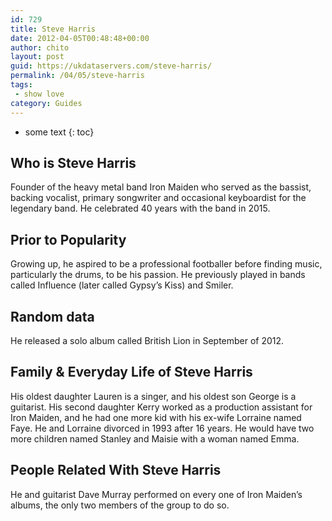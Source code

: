 ```yaml
---
id: 729
title: Steve Harris
date: 2012-04-05T00:48:48+00:00
author: chito
layout: post
guid: https://ukdataservers.com/steve-harris/
permalink: /04/05/steve-harris
tags:
 - show love
category: Guides
---
```


* some text
{: toc}
          
          
## Who is  Steve Harris
                  
                  
                  
Founder of the heavy metal band Iron Maiden who served as the bassist, backing vocalist, primary songwriter and occasional keyboardist for the legendary band. He celebrated 40 years with the band in 2015.
                  
                
                
                
## Prior to Popularity 
                  
                  
                  
Growing up, he aspired to be a professional footballer before finding music, particularly the drums, to be his passion. He previously played in bands called Influence (later called Gypsy&#8217;s Kiss) and Smiler.
                  
                
                
                
## Random data 
                  
                  
                  
He released a solo album called British Lion in September of 2012.
                  
                
                
                
## Family & Everyday Life of Steve Harris
                  
                  
                  
His oldest daughter Lauren is a singer, and his oldest son George is a guitarist. His second daughter Kerry worked as a production assistant for Iron Maiden, and he had one more kid with his ex-wife Lorraine named Faye. He and Lorraine divorced in 1993 after 16 years. He would have two more children named Stanley and Maisie with a woman named Emma.
                  
                
                
                
## People Related With  Steve Harris
                  
                  
                  
He and guitarist Dave Murray performed on every one of Iron Maiden&#8217;s albums, the only two members of the group to do so.
                  
                
              
            
          
          
          
    
    
  

